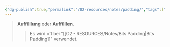 ```yaml
---
{"dg-publish":true,"permalink":"/02-resources/notes/padding/","tags":["kryptografie","mathe/binärzahlen"],"noteIcon":"","updated":"2025-08-26T16:35:06.449+02:00"}
---
```


>**Auffüllung** oder **Auffüllen**.
>>Es wird oft bei "[[02 - RESOURCES/Notes/Bits Padding\|Bits Padding]]" verwendet.